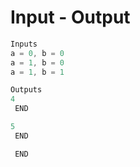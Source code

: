 # Input - Output

```JAVA
Inputs
a = 0, b = 0
a = 1, b = 0
a = 1, b = 1
```

```JAVA
Outputs
4
 END

5
 END

 END

```